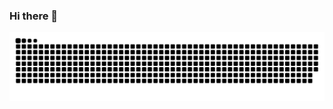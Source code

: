 ### Hi there 👋

<picture>
  <source media="(prefers-color-scheme: dark)" srcset="https://raw.githubusercontent.com/XOQDY/XOQDY/main/github-snake-dark.svg">
  <source media="(prefers-color-scheme: light)" srcset="https://raw.githubusercontent.com/XOQDY/XOQDY/main/github-snake.svg">
  <img alt="github contribution grid snake animation" src="https://raw.githubusercontent.com/XOQDY/XOQDY/main/github-snake.svg">
</picture>

